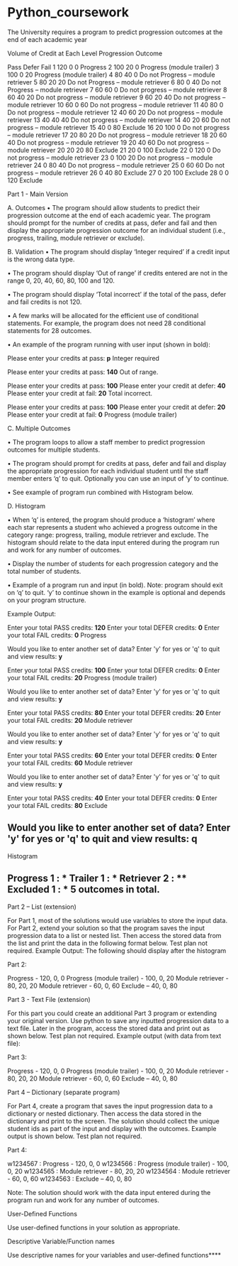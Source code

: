 # Python_coursework
 The University requires a program to predict progression outcomes at the end of each academic
year

Volume of Credit at Each Level Progression Outcome

Pass Defer Fail
1 120 0 0 Progress
2 100 20 0 Progress (module trailer)
3 100 0 20 Progress (module trailer)
4 80 40 0 Do not Progress – module retriever
5 80 20 20 Do not Progress – module retriever
6 80 0 40 Do not Progress – module retriever
7 60 60 0 Do not progress – module retriever
8 60 40 20 Do not progress – module retriever
9 60 20 40 Do not progress – module retriever
10 60 0 60 Do not progress – module retriever
11 40 80 0 Do not progress – module retriever
12 40 60 20 Do not progress – module retriever
13 40 40 40 Do not progress – module retriever
14 40 20 60 Do not progress – module retriever
15 40 0 80 Exclude
16 20 100 0 Do not progress – module retriever
17 20 80 20 Do not progress – module retriever
18 20 60 40 Do not progress – module retriever
19 20 40 60 Do not progress – module retriever
20 20 20 80 Exclude
21 20 0 100 Exclude
22 0 120 0 Do not progress – module retriever
23 0 100 20 Do not progress – module retriever
24 0 80 40 Do not progress – module retriever
25 0 60 60 Do not progress – module retriever
26 0 40 80 Exclude
27 0 20 100 Exclude
28 0 0 120 Exclude


Part 1 - Main Version

A. Outcomes 
• The program should allow students to predict their progression outcome at the end of each
academic year. The program should prompt for the number of credits at pass, defer and fail
and then display the appropriate progression outcome for an individual student (i.e.,
progress, trailing, module retriever or exclude).

B. Validation 
• The program should display ‘Integer required’ if a credit input is the wrong data type.

• The program should display ‘Out of range’ if credits entered are not in the range 0, 20, 40,
60, 80, 100 and 120.

• The program should display ‘Total incorrect’ if the total of the pass, defer and fail credits is
not 120.

• A few marks will be allocated for the efficient use of conditional statements. For example,
the program does not need 28 conditional statements for 28 outcomes.

• An example of the program running with user input (shown in bold):

Please enter your credits at pass: **p**
Integer required

Please enter your credits at pass: **140**
Out of range.

Please enter your credits at pass: **100**
Please enter your credit at defer: **40**
Please enter your credit at fail: **20**
Total incorrect.

Please enter your credits at pass: **100**
Please enter your credit at defer: **20**
Please enter your credit at fail: **0**
Progress (module trailer)

C. Multiple Outcomes 

• The program loops to allow a staff member to predict progression outcomes for multiple
students.

• The program should prompt for credits at pass, defer and fail and display the appropriate
progression for each individual student until the staff member enters ‘q’ to quit. Optionally
you can use an input of ‘y’ to continue.

• See example of program run combined with Histogram below.

D. Histogram 

• When ‘q’ is entered, the program should produce a ‘histogram’ where each star represents a
student who achieved a progress outcome in the category range: progress, trailing, module
retriever and exclude. The histogram should relate to the data input entered during the
program run and work for any number of outcomes.

• Display the number of students for each progression category and the total number of
students.

• Example of a program run and input (in bold). Note: program should exit on ‘q’ to quit. ‘y’ to
continue shown in the example is optional and depends on your program structure.

Example Output:

Enter your total PASS credits: **120**
Enter your total DEFER credits: **0**
Enter your total FAIL credits: **0**
Progress

Would you like to enter another set of data?
Enter 'y' for yes or 'q' to quit and view results: **y**

Enter your total PASS credits: **100**
Enter your total DEFER credits: **0**
Enter your total FAIL credits: **20**
Progress (module trailer)

Would you like to enter another set of data?
Enter 'y' for yes or 'q' to quit and view results: **y**

Enter your total PASS credits: **80**
Enter your total DEFER credits: **20**
Enter your total FAIL credits: **20**
Module retriever

Would you like to enter another set of data?
Enter 'y' for yes or 'q' to quit and view results: **y**

Enter your total PASS credits: **60**
Enter your total DEFER credits: **0**
Enter your total FAIL credits: **60**
Module retriever

Would you like to enter another set of data?
Enter 'y' for yes or 'q' to quit and view results: **y**

Enter your total PASS credits: **40**
Enter your total DEFER credits: **0**
Enter your total FAIL credits: **80**
Exclude

Would you like to enter another set of data?
Enter 'y' for yes or 'q' to quit and view results: **q**
---------------------------------------------------------------
Histogram

Progress 1 : *
Trailer 1 : *
Retriever 2 : **
Excluded 1 : *
5 outcomes in total.
----------------------------------------------------------------

Part 2 – List (extension) 

For Part 1, most of the solutions would use variables to store the input data. For Part 2, extend your
solution so that the program saves the input progression data to a list or nested list. Then access the
stored data from the list and print the data in the following format below. Test plan not required.
Example Output: The following should display after the histogram

Part 2:

Progress - 120, 0, 0
Progress (module trailer) - 100, 0, 20
Module retriever - 80, 20, 20
Module retriever - 60, 0, 60
Exclude – 40, 0, 80

Part 3 - Text File (extension) 

For this part you could create an additional Part 3 program or extending your original version. Use
python to save any inputted progression data to a text file. Later in the program, access the stored
data and print out as shown below. Test plan not required. Example output (with data from text file):

Part 3:

Progress - 120, 0, 0
Progress (module trailer) - 100, 0, 20
Module retriever - 80, 20, 20
Module retriever - 60, 0, 60
Exclude – 40, 0, 80

Part 4 – Dictionary (separate program) 

For Part 4, create a program that saves the input progression data to a dictionary or nested dictionary.
Then access the data stored in the dictionary and print to the screen. The solution should collect the
unique student ids as part of the input and display with the outcomes. Example output is shown
below. Test plan not required.

Part 4:

w1234567 : Progress - 120, 0, 0 w1234566 :
Progress (module trailer) - 100, 0, 20 w1234565
: Module retriever - 80, 20, 20 w1234564 :
Module retriever - 60, 0, 60 w1234563 : Exclude
– 40, 0, 80

Note: The solution should work with the data input entered during the program run and work for
any number of outcomes.

User-Defined Functions 

Use user-defined functions in your solution as appropriate.


Descriptive Variable/Function names 

Use descriptive names for your variables and user-defined functions****
